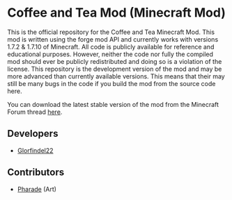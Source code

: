 Coffee and Tea Mod (Minecraft Mod)
==============

This is the official repository for the Coffee and Tea Minecraft Mod. This mod is written using the forge mod API and currently works with versions 1.7.2 & 1.7.10 of Minecraft. All code is publicly available for reference and educational purposes. However, neither the code nor fully the compiled mod should ever be publicly redistributed and doing so is a violation of the license. This repository is the development version of the mod and may be more advanced than currently available versions. This means that their may still be many bugs in the code if you build the mod from the source code here.  

You can download the latest stable version of the mod from the Minecraft Forum thread <a href="http://www.minecraftforum.net/forums/mapping-and-modding/minecraft-mods/2139261-richards-coffee-and-tea-mod">here</a>.

Developers
--------------
- [Glorfindel22](http://www.minecraftforum.net/members/Glorfindel22)

Contributors
--------------
- [Pharade](http://www.minecraftforum.net/members/Pharade) (Art)